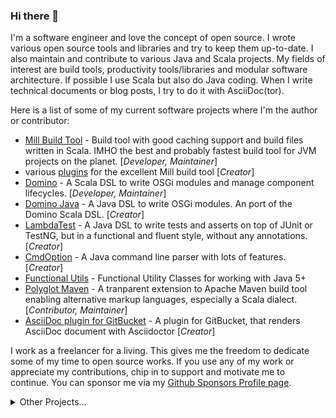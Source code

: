 ### Hi there 👋

I'm a software engineer and love the concept of open source. I wrote various open source tools and libraries and try to keep them up-to-date. I also maintain and contribute to various Java and Scala projects. My fields of interest are build tools, productivity tools/libraries and modular software architecture. If possible I use Scala but also do Java coding. When I write technical documents or blog posts, I try to do it with AsciiDoc(tor).

Here is a list of some of my current software projects where I'm the author or contributor:
* [Mill Build Tool](https://github.com/lihaoyi-scala/mill) - Build tool with good caching support and build files written in Scala. IMHO the best and probably fastest build tool for JVM projects on the planet. [*Developer, Maintainer*]
* various [plugins](https://github.com/lefou?utf8=%E2%9C%93&tab=repositories&q=topic%3Amill&type=&language=) for the excellent Mill build tool [*Creator*]
* [Domino](https://github.com/domino-osgi/domino) - A Scala DSL to write OSGi modules and manage component lifecycles. [*Developer, Maintainer*]
* [Domino Java](https://github.com/domino-osgi/domino-java) - A Java DSL to write OSGi modules. An port of the Domino Scala DSL.  [*Creator*]
* [LambdaTest](https://github.com/lefou/LambdaTest) - A Java DSL to write tests and asserts on top of JUnit or TestNG, but in a functional and fluent style, without any annotations. [*Creator*]
* [CmdOption](https://github.com/ToToTec/CmdOption) - A Java command line parser with lots of features. [*Creator*]
* [Functional Utils](https://github.com/ToToTec/de.tototec.utils.functional) - Functional Utility Classes for working with Java 5+
* [Polyglot Maven](https://github.com/takari/polyglot-maven) - A tranparent extension to Apache Maven build tool enabling alternative markup languages, especially  a Scala dialect. [*Contributor, Maintainer*]
* [AsciiDoc plugin for GitBucket](https://github.com/asciidoctor/gitbucket-asciidoctor-plugin) - A plugin for GitBucket, that renders AsciiDoc document with Asciidoctor [*Creator*]

I work as a freelancer for a living. This gives me the freedom to dedicate some of my time to open source works. If you use any of my work or appreciate my contributions, chip in to support and motivate me to continue. You can sponsor me via my [Github Sponsors Profile page](https://github.com/sponsors/lefou).

<details><summary>Other Projects...</summary>
<p>

Older Project and those I'm currently not actively developing:

* Blended
* SBuild
* Jackbuild
* KThinkBat
* TWiki

</p>
</details>

<!--
**lefou/lefou** is a ✨ _special_ ✨ repository because its `README.md` (this file) appears on your GitHub profile.

Here are some ideas to get you started:

- 🔭 I’m currently working on ...
- 🌱 I’m currently learning ...
- 👯 I’m looking to collaborate on ...
- 🤔 I’m looking for help with ...
- 💬 Ask me about ...
- 📫 How to reach me: ...
- 😄 Pronouns: ...
- ⚡ Fun fact: ...
-->
